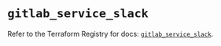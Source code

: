 # `gitlab_service_slack`

Refer to the Terraform Registry for docs: [`gitlab_service_slack`](https://registry.terraform.io/providers/gitlabhq/gitlab/17.4.0/docs/resources/service_slack).
